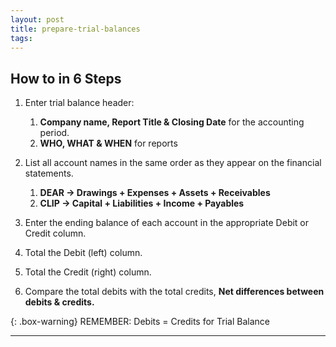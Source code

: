 ```yaml
---
layout: post
title: prepare-trial-balances
tags: 
---
```


## How to in 6 Steps

1. Enter trial balance header: 
   1. **Company name, Report Title & Closing Date** for the accounting period.
   1. **WHO, WHAT & WHEN** for reports


2. List all account names in the same order as they appear on the financial statements.
   1. **DEAR -> Drawings + Expenses + Assets + Receivables**
   1. **CLIP -> Capital + Liabilities + Income + Payables**


3. Enter the ending balance of each account in the appropriate Debit or Credit column.

4. Total the Debit (left) column.

5. Total the Credit (right) column.

6. Compare the total debits with the total credits, **Net differences between debits & credits.**

{: .box-warning}
REMEMBER: Debits = Credits for Trial Balance

---
